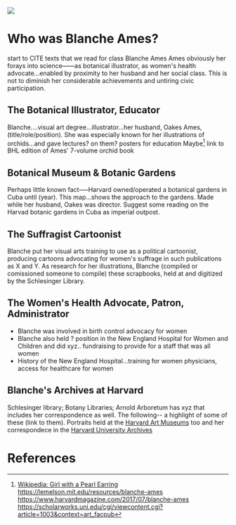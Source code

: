 
<a href="https://juncture-digital.org"><img src="https://juncture-digital.org/images/ve-button.png"></a>

<param ve-config 
       title="Highlights from Harvard's Blanche Ames Collections"
       author="Katherine Enright, GENED 1127"
       banner="banner.jpg" 
       layout="vertical">
       
<param ve-entity eid="Q4924825"> <!-- Blanche Ames Ames-->
<param ve-entity eid="Q1669326"> <!-- Oakes Ames-->

# Who was Blanche Ames?
<p>start to CITE texts that we read for class Blanche Ames Ames
obviously her forays into science——as botanical illustrator, as women's health advocate...enabled by proximity to her husband and her social class. This is not to diminish her considerable achievements and untiring civic participation.</p>
<param ve-image 
       fit="contain"
       manifest="https://iiif.lib.harvard.edu/manifests/ids:1414860">

## The Botanical Illustrator, Educator
Blanche....visual art degree...illustrator...her husband, Oakes Ames, (title/role/position). She was especially known for her illustrations of orchids...and gave lectures? on them? posters for education Maybe[^1]
link to BHL edition of Ames' 7-volume orchid book

<param ve-image 
       fit="contain"
       url="gymno poster.jpg">
       
<param ve-image 
       fit="contain"
       url="Maxillaria tenuifolia lindt.jpg">
       
## Botanical Museum & Botanic Gardens
Perhaps little known fact—–Harvard owned/operated a botanical gardens in Cuba until (year). This map...shows the approach to the gardens. Made while her husband, Oakes was director. Suggest some reading on the Harvad botanic gardens in Cuba as imperial outpost.

<param ve-image 
       fit="contain"
       rotate="270"
       url="cuba map.jpg">

## The Suffragist Cartoonist
Blanche put her visual arts training to use as a political cartoonist, producing cartoons advocating for women's suffrage in such publications as X and Y. As research for her illustrations, Blanche (compiled or comissioned someone to compile) these scrapbooks, held at and digitized by the Schlesinger Library.
<param ve-image 
       fit="contain"
       manifest="https://iiif.lib.harvard.edu/manifests/drs:492540327"
       seq="5">

## The Women's Health Advocate, Patron, Administrator

- Blanche was involved in birth control advocacy for women
- Blanche also held ? position in the New England Hospital for Women and Children and did xyz.. fundraising to provide for a staff that was all women
- History of the New England Hospital...training for women physicians, access for healthcare for women

## Blanche's Archives at Harvard
Schlesinger library; Botany Libraries; Arnold Arboretum has xyz that includes her correspondence as well. The following-- a highlight of some of these (link to them). Portraits held at the [Harvard Art Museums](https://hvrd.art/o/304486) too and her correspondece in the [Harvard University Archives](https://hollisarchives.lib.harvard.edu/repositories/4/archival_objects/1088721)

# References

[^1]: [Wikipedia: Girl with a Pearl Earring](https://en.wikipedia.org/wiki/Girl_with_a_Pearl_Earring)
https://lemelson.mit.edu/resources/blanche-ames
https://www.harvardmagazine.com/2017/07/blanche-ames
https://scholarworks.uni.edu/cgi/viewcontent.cgi?article=1003&context=art_facpub


